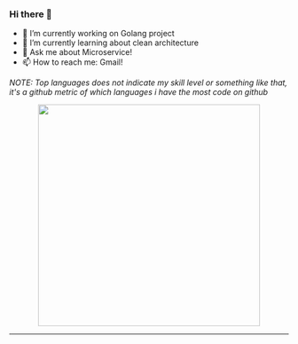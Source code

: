 ### Hi there 👋

- 🔭 I’m currently working on Golang project
- 🌱 I’m currently learning about clean architecture
- 💬 Ask me about Microservice!
- 📫 How to reach me: Gmail!

_NOTE: Top languages does not indicate my skill level or something like that, it's a github metric of which languages i have the most code on github_

<p align = "center">
  <img src = "https://github-readme-stats.vercel.app/api?username=iButcat&show_icons=true&theme=bear" width = 400>
</p>


---

<!--
**iButcat/iButcat** is a ✨ _special_ ✨ repository because its `README.md` (this file) appears on your GitHub profile.

Here are some ideas to get you started:

- 🔭 I’m currently working on ...
- 🌱 I’m currently learning ...
- 👯 I’m looking to collaborate on ...
- 🤔 I’m looking for help with ...
- 💬 Ask me about ...
- 📫 How to reach me: ...
- 😄 Pronouns: ...
- ⚡ Fun fact: ...
-->
